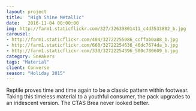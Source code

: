 ```yaml
---
layout: project
title:  "High Shine Metallic"
date:   2016-11-04 00:00:00
img: http://farm1.staticflickr.com/327/32639801411_c4d3533802_b.jpg
carousel:
- http://farm1.staticflickr.com/404/32722255086_ccffab0a88_b.jpg
- http://farm1.staticflickr.com/660/32722254636_46dc7674da_b.jpg
- http://farm1.staticflickr.com/330/32722254396_500c780609_b.jpg
category: Sneakers
tags: "Material"
client: Converse
season: "Holiday 2015"
---
```

Reptile proves time and time again to be a classic pattern within footwear. Taking this timeless material to a youthful consumer, the pack upgrades to an iridescent version. The CTAS Brea never looked better.
